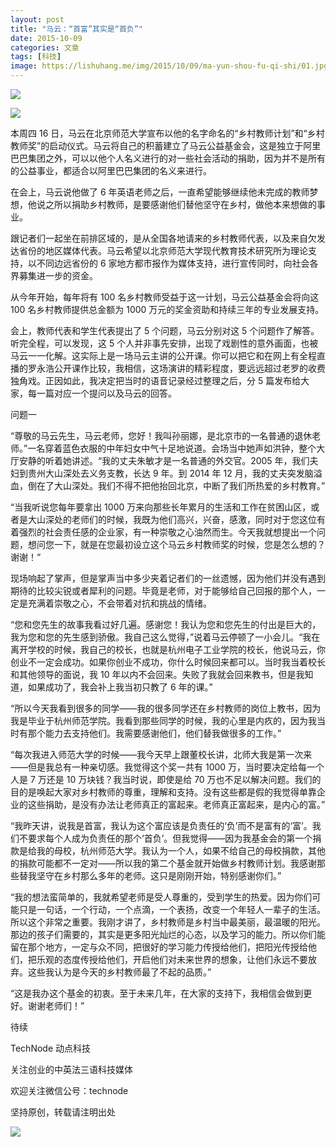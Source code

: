 ```yaml
---
layout: post
title: "马云：“首富”其实是“首负”"
date: 2015-10-09
categories: 文章
tags: [科技]
image: https://lishuhang.me/img/2015/10/09/ma-yun-shou-fu-qi-shi/01.jpg
---
```


![](http://mmbiz.qpic.cn/mmbiz/nmVQQlxOIsJ5KgFZYWicHk3PKibkVOmTicpaVRzwHgICrHP5DBmH5TkVK7PwDMTozc8tUWgPVcd0KbnFgeL3zcgzQ/0?wx_fmt=gif)

![](https://lishuhang.me/img/2015/10/09/ma-yun-shou-fu-qi-shi/01.jpg)

本周四 16 日，马云在北京师范大学宣布以他的名字命名的“乡村教师计划”和“乡村教师奖”的启动仪式。马云将自己的积蓄建立了马云公益基金会，这是独立于阿里巴巴集团之外，可以以他个人名义进行的对一些社会活动的捐助，因为并不是所有的公益事业，都适合以阿里巴巴集团的名义来进行。

在会上，马云说他做了 6 年英语老师之后，一直希望能够继续他未完成的教师梦想，他说之所以捐助乡村教师，是要感谢他们替他坚守在乡村，做他本来想做的事业。

跟记者们一起坐在前排区域的，是从全国各地请来的乡村教师代表，以及来自欠发达省份的地区媒体代表。马云希望以北京师范大学现代教育技术研究所为理论支持，以不同边远省份的 6 家地方都市报作为媒体支持，进行宣传同时，向社会各界募集进一步的资金。

从今年开始，每年将有 100 名乡村教师受益于这一计划，马云公益基金会将向这 100 名乡村教师提供总金额为 1000 万元的奖金资助和持续三年的专业发展支持。

会上，教师代表和学生代表提出了 5 个问题，马云分别对这 5 个问题作了解答。听完全程，可以发现，这 5 个人并非事先安排，出现了戏剧性的意外画面，也被马云一一化解。这实际上是一场马云主讲的公开课。你可以把它和在网上有全程直播的罗永浩公开课作比较，我相信，这场演讲的精彩程度，要远远超过老罗的收费独角戏。正因如此，我决定把当时的语音记录经过整理之后，分 5 篇发布给大家，每一篇对应一个提问以及马云的回答。

问题一

“尊敬的马云先生，马云老师，您好！我叫孙丽娜，是北京市的一名普通的退休老师。”一名穿着蓝色衣服的中年妇女中气十足地说道。会场当中她声如洪钟，整个大厅安静的听着她讲述。“我的丈夫朱敏才是一名普通的外交官。2005 年，我们夫妇到贵州大山深处去义务支教，长达 9 年。到 2014 年 12 月，我的丈夫突发脑溢血，倒在了大山深处。我们不得不把他抬回北京，中断了我们所热爱的乡村教育。”

“当我听说您每年要拿出 1000 万来向那些长年累月的生活和工作在贫困山区，或者是大山深处的老师们的时候，我既为他们高兴，兴奋，感激，同时对于您这位有着强烈的社会责任感的企业家，有一种崇敬之心油然而生。今天我就想提出一个问题，想问您一下，就是在您最初设立这个马云乡村教师奖的时候，您是怎么想的？谢谢！“

现场响起了掌声，但是掌声当中多少夹着记者们的一丝遗憾，因为他们并没有遇到期待的比较尖锐或者犀利的问题。毕竟是老师，对于能够给自己回报的那个人，一定是充满着崇敬之心，不会带着对抗和挑战的情绪。

“您和您先生的故事我看过好几遍。感谢您！我认为您和您先生的付出是巨大的，我为您和您的先生感到骄傲。我自己这么觉得，”说着马云停顿了一小会儿。“我在离开学校的时候，我自己的校长，也就是杭州电子工业学院的校长，他说马云，你创业不一定会成功。如果你创业不成功，你什么时候回来都可以。当时我当着校长和其他领导的面说，我 10 年以内不会回来。失败了我就会回来教书，但是我知道，如果成功了，我会补上我当初只教了 6 年的课。”

“所以今天我看到很多的同学——我的很多同学还在乡村教师的岗位上教书，因为我是毕业于杭州师范学院。我看到那些同学的时候，我的心里是内疚的，因为我当时有那个能力去支持他们。我需要感谢他们，他们替我做很多的工作。”

“每次我进入师范大学的时候——我今天早上跟董校长讲，北师大我是第一次来——但是我总有一种亲切感。我觉得这个奖一共有 1000 万，当时要决定给每一个人是 7 万还是 10 万块钱？我当时说，即使是给 70 万也不足以解决问题。我们的目的是唤起大家对乡村教师的尊重，理解和支持。没有这些都是假的我觉得单靠企业的这些捐助，是没有办法让老师真正的富起来。老师真正富起来，是内心的富。”

“我昨天讲，说我是首富，我认为这个富应该是负责任的‘负’而不是富有的‘富’。我们不要求每个人成为负责任的那个‘首负’。但我觉得——因为我基金会的第一个捐款是给我的母校，杭州师范大学。我认为一个人，如果不给自己的母校捐款，其他的捐款可能都不一定对——所以我的第二个基金就开始做乡村教师计划。我感谢那些替我坚守在乡村那么多年的老师。这只是刚刚开始，特别感谢你们。”

“我的想法蛮简单的，我就希望老师是受人尊重的，受到学生的热爱。因为你们可能只是一句话，一个行动，一个点滴，一个表扬，改变一个年轻人一辈子的生活。所以这个非常之重要。我刚才讲了，乡村教师是乡村当中最美丽，最温暖的阳光。那边的孩子们需要的，其实是更多阳光灿烂的心态，以及学习的能力。所以你们能留在那个地方，一定与众不同，把很好的学习能力传授给他们，把阳光传授给他们，把乐观的态度传授给他们，开启他们对未来世界的想象，让他们永远不要放弃。这些我认为是今天的乡村教师最了不起的品质。”

“这是我办这个基金的初衷。至于未来几年，在大家的支持下，我相信会做到更好。谢谢老师们！”

待续

TechNode 动点科技

关注创业的中英法三语科技媒体

欢迎关注微信公号：technode

坚持原创，转载请注明出处

![](https://lishuhang.me/img/2015/10/09/ma-yun-shou-fu-qi-shi/02.png)